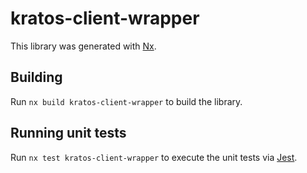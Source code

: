 # kratos-client-wrapper

This library was generated with [Nx](https://nx.dev).

## Building

Run `nx build kratos-client-wrapper` to build the library.

## Running unit tests

Run `nx test kratos-client-wrapper` to execute the unit tests via [Jest](https://jestjs.io).
